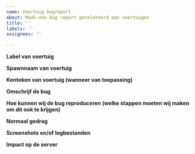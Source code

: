 ```yaml
---
name: Voertuig bugreport
about: Maak een bug report gerelateerd aan voertuigen
title: ''
labels: ''
assignees: ''

---
```

[//]: # (Dit type regels kun je gewoon weghalen, is puur uitleg)

**Label van voertuig**

[//]: # (Zoals weergegeven in voertuig winkel/garage)

**Spawnnaam van voertuig**

[//]: # (Wat je gebruikt /car om het in te spawnen)


**Kenteken van voertuig (wanneer van toepassing)**

[//]: # (Als het om een specifiek voertuig gaat dit graag invullen)


**Omschrijf de bug**

[//]: # (Duidelijke omschrijving van wat er precies gebeurd)


**Hoe kunnen wij de bug reproduceren (welke stappen moeten wij maken om dit ook te krijgen)**

[//]: # (Welke hele specifieke stappen moeten we volgen om dit betrouwbaar te kunnen hercreeëren)


**Normaal gedrag**

[//]: # (Wat is het verwachte gedrag, wat zou er normaal moeten gebeuren)


**Screenshots en/of logbestanden**

[//]: # (Wanneer van toepassingen graag logbestanden en screenshots toevoegen)


**Impact op de server**
